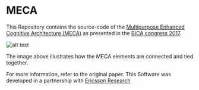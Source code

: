 # MECA
This Repository contains the source-code of the [Multipurpose Enhanced Cognitive Architecture (MECA)](https://doi.org/10.1016/j.bica.2017.09.006) as presented in the [BICA congress 2017](http://bica2017.bicasociety.org/).


![alt text](https://github.com/CST-Group/MECA/blob/master/imgs/MECA.png "Topology of the MECA architecture")

The image above illustrates how the MECA elements are connected and tied together.

&NewLine;

For more information, refer to the original paper.
&NewLine;
&NewLine;
This Software was developed in a partnership with [Ericsson Research](https://github.com/EricssonResearch)

